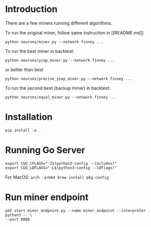 # Introduction

There are a few miners running different algorithms.

To run the original miner, follow same instruction in [[README.md]]
```
python neurons/miner.py --network finney ...
```

To run the best miner in backtest:

```
python neurons/yiop_miner.py --network finney ...
```
or better than best
```
python neurons/precise_yiop_miner.py --network finney ...
```

To run the second best (backup miner) in backtest:
```
python neurons/equal_miner.py --network finney ...
```

# Installation

```
pip install -e .
```

# Running Go Server

```
export CGO_CFLAGS="-I$(python3-config --includes)"
export CGO_LDFLAGS="-L$(python3-config --ldflags)"
```

For MacOS: `arch -arm64 brew install pkg-config`

# Run miner endpoint
```
pm2 start miner_endpoint.py --name miner_endpoint --interpreter python3 -- \
--port 8888
```